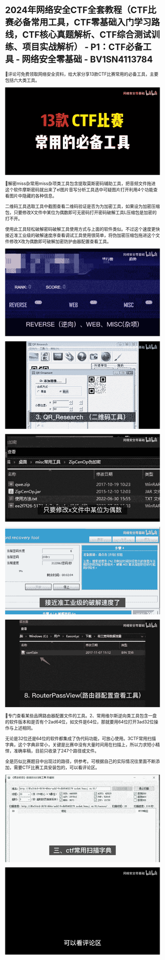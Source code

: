 # 2024年网络安全CTF全套教程（CTF比赛必备常用工具，CTF零基础入门学习路线，CTF核心真题解析、CTF综合测试训练、项目实战解析） - P1：CTF必备工具 - 网络安全零基础 - BV1SN4113784

🎼评论可免费领取网络安全资料，给大家分享13款CTF比赛常用的必备工具，主要包括六大类工具。

![](img/3a3ebb3f9fab91858cb9dc5a62eaef29_1.png)

🎼解密miss杂常用miss杂项类工具包含提取莫斯密码辅助工具，把音频文件拖进这个软件摩斯密码就出来了el图片音写分析工具选中可疑图片打开利用4个功能查看图片中隐藏的各种信息。

二维码工具选取工具中截图查看二维码验证是否为为加密工具，如果设为加密压缩包，只要修改X文件中某位为偶数即可无密码打开密码破解工具L压缩包是加密的打不开。

使用此工具轻松破解密码破解工具使用方式与上面的软件类似。不过这个速度更快接近准工业级的破解速度序查看调试工具使用很简单，将伪加密压缩包拖进这个文件修改X改为偶数即可破解加密防护由器配置查看工具。



![](img/3a3ebb3f9fab91858cb9dc5a62eaef29_3.png)

![](img/3a3ebb3f9fab91858cb9dc5a62eaef29_4.png)

![](img/3a3ebb3f9fab91858cb9dc5a62eaef29_5.png)

![](img/3a3ebb3f9fab91858cb9dc5a62eaef29_6.png)

![](img/3a3ebb3f9fab91858cb9dc5a62eaef29_7.png)

🎼专门查看某些品牌路由器配置文件的工具。2、常用维尔斯逆向类工具包含一盘的软件版本和是否有个2ad64位，如文件是64位，那就要用64位打开3ad32位操作与上述相同。

无论是32位还是64位的软件都集成了伪代码功能，可放心使用。3CTF常用扫描字典，这个字典非常小，关键是比赛中没有大量时间用在扫描上，所以力求短小精悍，准确率稿，目前只收录了247个路径或文件。

全是历似比赛题目中出现过的路径，供参考。可根据自己的实际情况往里面不断添加，需要CTF比赛工具安装包的，可以看评论区。



![](img/3a3ebb3f9fab91858cb9dc5a62eaef29_9.png)

![](img/3a3ebb3f9fab91858cb9dc5a62eaef29_10.png)